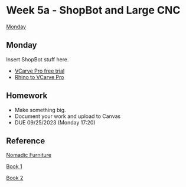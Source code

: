# Week 5a - ShopBot and Large CNC

[Monday](#monday)

## Monday

Insert ShopBot stuff here.

- [VCarve Pro free trial](https://www.vectric.com/free-trial/vcarve-pro)
- [Rhino to VCarve Pro](https://www.youtube.com/watch?v=Hb8g6G6hE4k)

## Homework
- Make something big.
- Document your work and upload to Canvas
- DUE 09/25/2023 (Monday 17:20)

## Reference
[Nomadic Furniture](https://www.core77.com/posts/42562/Nomadic-Furniture-DIY-Designs-from-the-1970s#)

[Book 1](https://www.amazon.com/Nomadic-Furniture-Victor-Papanek/dp/039470228X)

[Book 2](https://www.amazon.com/Nomadic-Furniture-2-James-Hennessey/dp/0394706382)
